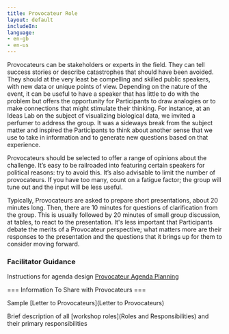 ```yaml
---
title: Provocateur Role
layout: default
includeIn: 
language:
- en-gb
- en-us
---
```

Provocateurs can be stakeholders or experts in the field. They can tell success stories or describe catastrophes that should have been avoided. They should at the very least be compelling and skilled public speakers, with new data or unique points of view. Depending on the nature of the event, it can be useful to have a speaker that has little to do with the problem but offers the opportunity for Participants to draw analogies or to make connections that might stimulate their thinking. For instance, at an Ideas Lab on the subject of visualizing biological data, we invited a perfumer to address the group. It was a sideways break from the subject matter and inspired the Participants to think about another sense that we use to take in information and to generate new questions based on that experience. 

Provocateurs should be selected to offer a range of opinions about the challenge. It’s easy to be railroaded into featuring certain speakers for political reasons: try to avoid this. It’s also advisable to limit the number of provocateurs. If you have too many, count on a fatigue factor; the group will tune out and the input will be less useful.

Typically, Provocateurs are asked to prepare short presentations, about 20 minutes long. Then, there are 10 minutes for questions of clarification from the group. This is usually followed by 20 minutes of small group discussion, at tables, to react to the presentation. It's less important that Participants debate the merits of a Provocateur perspective; what matters more are their responses to the presentation and the questions that it brings up for them to consider moving forward.

### Facilitator Guidance
Instructions for agenda design [Provocateur Agenda Planning](https://docs.google.com/document/d/1tv0AOfOtUeQUCO7sQXKr3xknYouIFqnoESQhbuYqvVY/edit )


=== Information To Share with Provocateurs ===

Sample [Letter to Provocateurs](Letter to Provocateurs)

Brief description of all [workshop roles](Roles and Responsibilities) and their primary responsibilities